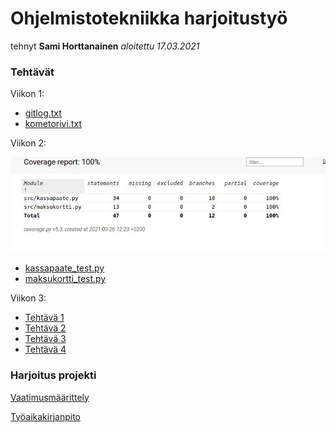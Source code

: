 # Ohjelmistotekniikka harjoitustyö

tehnyt **Sami Horttanainen**
*aloitettu 17.03.2021*
### Tehtävät
Viikon 1:
* [gitlog.txt](https://github.com/HorttanainenSami/ot-harjoitustyo/blob/master/laskarit/viikko1/gitlog.txt)
* [kometorivi.txt](https://github.com/HorttanainenSami/ot-harjoitustyo/blob/master/laskarit/viikko1/komentorivi.txt)


Viikon 2:

![](https://github.com/HorttanainenSami/ot-harjoitustyo/blob/master/laskarit/viikko2/photo_2021-03-26_12-32-22.jpg)

* [kassapaate_test.py](https://github.com/HorttanainenSami/ot-harjoitustyo/blob/master/laskarit/viikko2/unicafe/src/tests/kassapaate_test.py)
* [maksukortti_test.py](https://github.com/HorttanainenSami/ot-harjoitustyo/blob/master/laskarit/viikko2/unicafe/src/tests/maksukortti_test.py)

Viikon 3:

* [Tehtävä 1](https://github.com/HorttanainenSami/ot-harjoitustyo/blob/master/laskarit/viikko3/Luokkakaavio_1.jpg)
* [Tehtävä 2](https://github.com/HorttanainenSami/ot-harjoitustyo/blob/master/laskarit/viikko3/Luokkakaavio_2.jpg)
* [Tehtävä 3](https://github.com/HorttanainenSami/ot-harjoitustyo/blob/master/laskarit/viikko3/Laskari3-T3.png)
* [Tehtävä 4](https://github.com/HorttanainenSami/ot-harjoitustyo/blob/master/laskarit/viikko3/sekvenssi_tehtava4.png)

### Harjoitus projekti
[Vaatimusmäärittely](https://github.com/HorttanainenSami/ot-harjoitustyo/blob/master/dokumentit/vaatimusmaarittely.md)

[Työaikakirjanpito](https://github.com/HorttanainenSami/ot-harjoitustyo/blob/master/dokumentit/tyoaikakirjanpito.md)
